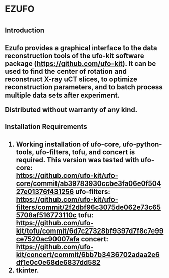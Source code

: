 <h1> EZUFO <h1>

<h2> Introduction <h2>
  
Ezufo provides a graphical interface to the data reconstruction tools of 
the ufo-kit software package (https://github.com/ufo-kit). 
It can be used to find the center of rotation and reconstruct 
X-ray uCT slices, to optimize reconstruction parameters, 
and to batch process multiple data sets after experiment.

Distributed without warranty of any kind.
  
<h2> Installation Requirements <h2>
  
1. Working installation of ufo-core, ufo-python-tools, ufo-filters, 
tofu, and concert is required. This version was tested with
ufo-core:  
https://github.com/ufo-kit/ufo-core/commit/ab39783930ccbe3fa06e0f50427e01376f431256
ufo-filters:
https://github.com/ufo-kit/ufo-filters/commit/2f2dbf96c3075de062e73c655708af516773110c
tofu:
https://github.com/ufo-kit/tofu/commit/6d7c27328bf9397d7f8c7e99ce7520ac90007afa
concert:
https://github.com/ufo-kit/concert/commit/6bb7b3436702adaa2e6df1e0c0e68de6837dd582
2. tkinter.

